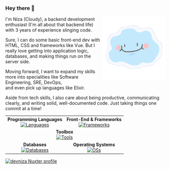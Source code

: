 ### Hey there 👋
<p><img align="right" width="200px" height="200px" src="https://github.com/devniza/devniza/blob/main/assets/smiley-cloud.gif" alt="smiling cloud" /></p>

I'm Niza (Cloudy), a backend development enthusiast (I'm all about that backend life) with 3 years of experience slinging code. </br>

Sure, I can do some basic front-end dev with HTML, CSS and frameworks like Vue. But I really love getting into application logic, databases, and making things run on the server side. 

Moving forward, I want to expand my skills more into specialities like Software Engineering, SRE, DevOps, </br>
and even pick up languages like Elixir.

Aside from tech skills, I also care about being productive, communicating clearly, and writing solid, well-documented code. Just taking things one commit at a time!


<div align="center">
    <table style="border-collapse: collapse; width: 100%;">
        <tr>
            <td style="text-align: center; vertical-align: middle;">
                <strong>Programming Languages</strong><br>
                <a href="https://skillicons.dev">
                    <img src="https://skillicons.dev/icons?i=ts,python,java,rust&theme=dark" alt="Languages">
                </a>
            </td>
            <td style="text-align: center; vertical-align: middle;">
                <strong>Front-End & Frameworks</strong><br>
                <a href="https://skillicons.dev">
                    <img src="https://skillicons.dev/icons?i=html,css,nuxtjs,vue,express,tailwind&theme=dark" alt="Frameworks">
                </a>
            </td>
        </tr>
        <tr>
          <td colspan="2" style="text-align: center; vertical-align: middle;" >
                <strong>Toolbox</strong><br>
                <a href="https://skillicons.dev">
                    <img src="https://skillicons.dev/icons?i=vscode,idea,nodejs,vite,git,github,docker,gradle,deno,pnpm,obsidian,pinia,prisma&theme=dark" alt="Tools">
                </a>
            <br>
            </td>
        </tr>
        <tr>
            <td style="text-align: center; vertical-align: middle;">
                <strong>Databases</strong><br>
                <a href="https://skillicons.dev">
                    <img src="https://skillicons.dev/icons?i=mongodb,redis,postgres&theme=dark" alt="Databases">
                </a>
            </td>
            <td style="text-align: center; vertical-align: middle;">
                <strong>Operating Systems</strong><br>
                <a href="https://skillicons.dev">
                    <img src="https://skillicons.dev/icons?i=windows,linux&theme=dark" alt="OSs">
                </a>
            </td>
        </tr>
    </table>
</div>




[![devniza Nuxter profile](https://nuxters.nuxt.com/card/devniza/og.png)](https://nuxters.nuxt.com/devniza)
